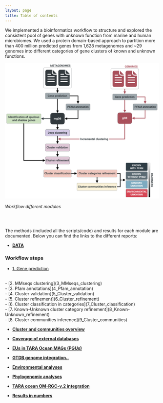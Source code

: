 ```yaml
---
layout: page
title: Table of contents
---
```



We implemented a bioinformatics workflow to structure and explored the consistent pool of genes with unknown function from marine and human microbiomes. We used a protein domain-based approach to partition more than 400 million predicted genes from 1,628 metagenomes and ~29 genomes into different categories of gene clusters of known and unknown functions.

<img alt="workflow.png" src="img/workflow.png" width="900" height="" >

<a name="wrkfl"></a>_Workflow different modules_

<br>
<br>

The methods (included all the scripts/code) and results for each module are documented. Below you can find the links to the different reports:

-   [**DATA**](1_Data)

<h3 class="section-heading  text-primary">Workflow steps</h3>

-   [1. Gene prediction](2_Gene_prediction)
<br>
-   [2. MMseqs clustering](3_MMseqs_clustering)
<br>
-   [3. Pfam annotations](4_Pfam_annotation)
<br>
-   [4. Cluster validation](5_Cluster_validation)
<br>
-   [5. Cluster refinement](6_Cluster_refinement)
<br>
-   [6. Cluster classification in categories](7_Cluster_classification)
<br>
-   [7. Known-Unknown cluster category refinement](8_Known-Unknown_refinement)
<br>
-   [8. Cluster communities inference](9_Cluster_communities)

<br>

-   [**Cluster and communities overview**](8.1_Cluster_categories_overview)

-   [**Coverage of external databases**](10_Coverage_external_DBs)

-   [**EUs in TARA Ocean MAGs (PGUs)**](11_EUs_in_TARA_MAGs)

-   [**GTDB genome integration..**](12_GTDB_genome_integration)

-   [**Environmental analyses**](13_Environmental_analyses)

-   [**Phylogenomic analyses**](14_Phylogenomic_analyses)

-   [**TARA ocean OM-RGC-v.2 integration**](15_TARA_Ocean_OM-RGC-v2)

-   [**Results in numbers**](16_Cluster_DB_numbers)


<!---
 -   [**Workflow (usage)**](Workflow)
-->
